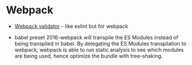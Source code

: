 # Webpack

- [Webpack validator](https://github.com/js-dxtools/webpack-validator) - like eslint but for webpack

- babel preset 2016-webpack will transpile the ES Modules instead of being transpiled in babel. By delegating the ES Modules transpilation to webpack, webpack is able to run static analysis to see which modules are being used, hence optimize the bundle with tree-shaking.